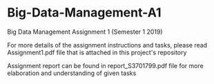 # Big-Data-Management-A1
Big Data Management Assignment 1 (Semester 1 2019)

For more details of the assignment instructions and tasks, please read Assignment1.pdf file that is attached in this project's repository

Assignment report can be found in report_S3701799.pdf file for more elaboration and understanding of given tasks 
